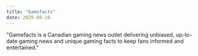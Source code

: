```yaml
---
title: "Gamefacts"
date: 2025-08-19
---
```

"Gamefacts is a Canadian gaming news outlet delivering unbiased, up-to-date gaming news and unique gaming facts to keep fans informed and entertained." 
